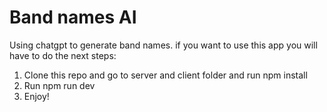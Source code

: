 # Band names AI

Using chatgpt to generate band names. if you want to use this app you will have to do the next steps:

1. Clone this repo and go to server and client folder and run npm install
2. Run npm run dev
3. Enjoy!
